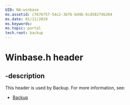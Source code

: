 ```yaml
---
UID: NA:winbase
ms.assetid: c7676757-54c2-3bf6-bd4b-6cd582f4b204
ms.date: 01/11/2019
ms.keywords: 
ms.topic: portal
tech.root: backup
---
```


# Winbase.h header


## -description


This header is used by Backup. For more information, see:

- [Backup](../_backup/index.md)

